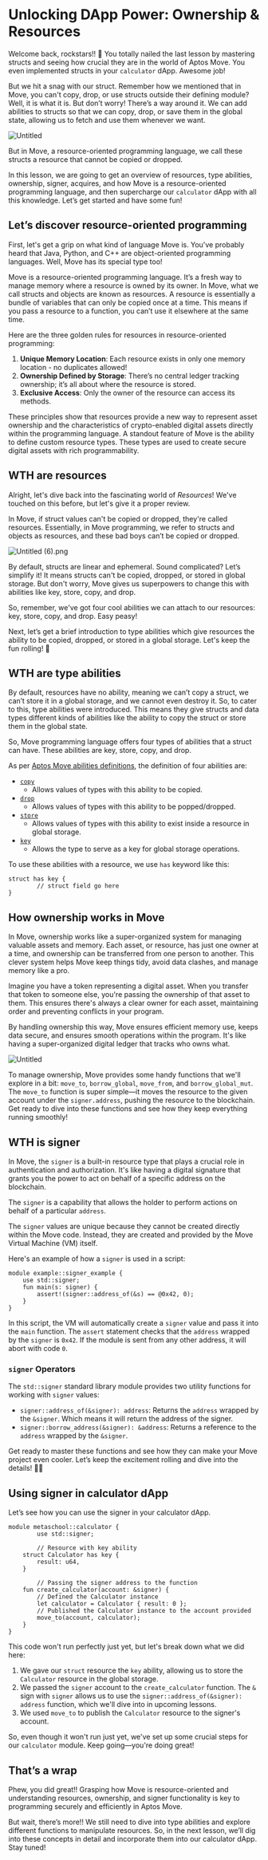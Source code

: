 # Unlocking DApp Power: Ownership & Resources

Welcome back, rockstars!! 🌟 You totally nailed the last lesson by mastering structs and seeing how crucial they are in the world of Aptos Move. You even implemented structs in your `calculator` dApp. Awesome job!

But we hit a snag with our struct. Remember how we mentioned that in Move, you can't copy, drop, or use structs outside their defining module? Well, it is what it is. But don’t worry! There’s a way around it. We can add abilities to structs so that we can copy, drop, or save them in the global state, allowing us to fetch and use them whenever we want.

![Untitled](https://github.com/0xmetaschool/Learning-Projects/blob/main/assests_for_all/aptos-c2-building-on-aptos-assets/Unlocking%20DApp%20Power%20Ownership%20&%20Resources/Untitled.png?raw=true)

But in Move, a resource-oriented programming language, we call these structs a resource that cannot be copied or dropped.

In this lesson, we are going to get an overview of resources, type abilities, ownership, signer, acquires, and how Move is a resource-oriented programming language, and then supercharge our `calculator` dApp with all this knowledge. Let’s get started and have some fun! 

## Let’s discover resource-oriented programming

First, let's get a grip on what kind of language Move is. You've probably heard that Java, Python, and C++ are object-oriented programming languages. Well, Move has its special type too!

Move is a resource-oriented programming language. It’s a fresh way to manage memory where a resource is owned by its owner. In Move, what we call structs and objects are known as resources. A resource is essentially a bundle of variables that can only be copied once at a time. This means if you pass a resource to a function, you can’t use it elsewhere at the same time.

Here are the three golden rules for resources in resource-oriented programming:

1. **Unique Memory Location**: Each resource exists in only one memory location - no duplicates allowed!
2. **Ownership Defined by Storage**: There’s no central ledger tracking ownership; it’s all about where the resource is stored.
3. **Exclusive Access**: Only the owner of the resource can access its methods.

These principles show that resources provide a new way to represent asset ownership and the characteristics of crypto-enabled digital assets directly within the programming language. A standout feature of Move is the ability to define custom resource types. These types are used to create secure digital assets with rich programmability.

## WTH are resources

Alright, let's dive back into the fascinating world of *Resources*! We've touched on this before, but let's give it a proper review.

In Move, if struct values can't be copied or dropped, they're called resources. Essentially, in Move programming, we refer to structs and objects as resources, and these bad boys can’t be copied or dropped.

![Untitled (6).png](https://github.com/0xmetaschool/Learning-Projects/blob/main/assests_for_all/aptos-c2-building-on-aptos-assets/Unlocking%20DApp%20Power%20Ownership%20&%20Resources/Untitled_(6).png?raw=true)

By default, structs are linear and ephemeral. Sound complicated? Let’s simplify it! It means structs can't be copied, dropped, or stored in global storage. But don't worry, Move gives us superpowers to change this with abilities like key, store, copy, and drop.

So, remember, we've got four cool abilities we can attach to our resources: key, store, copy, and drop. Easy peasy!

Next, let’s get a brief introduction to type abilities which give resources the ability to be copied, dropped, or stored in a global storage. Let's keep the fun rolling! 🚀

## WTH are type abilities

By default, resources have no ability, meaning we can’t copy a struct, we can’t store it in a global storage, and we cannot even destroy it. So, to cater to this, type abilities were introduced. This means they give structs and data types different kinds of abilities like the ability to copy the struct or store them in the global state.

So, Move programming language offers four types of abilities that a struct can have. These abilities are key, store, copy, and drop.

As per [Aptos Move abilities definitions](https://aptos.dev/move/book/abilities/), the definition of four abilities are:

- [`copy`](https://aptos.dev/move/book/abilities/#copy)
    - Allows values of types with this ability to be copied.
- [`drop`](https://aptos.dev/move/book/abilities/#drop)
    - Allows values of types with this ability to be popped/dropped.
- [`store`](https://aptos.dev/move/book/abilities/#store)
    - Allows values of types with this ability to exist inside a resource in global storage.
- [`key`](https://aptos.dev/move/book/abilities/#key)
    - Allows the type to serve as a key for global storage operations.

To use these abilities with a resource, we use `has` keyword like this:

```
struct has key {
		// struct field go here
}
```

## How ownership works in Move

In Move, ownership works like a super-organized system for managing valuable assets and memory. Each asset, or resource, has just one owner at a time, and ownership can be transferred from one person to another. This clever system helps Move keep things tidy, avoid data clashes, and manage memory like a pro.

Imagine you have a token representing a digital asset. When you transfer that token to someone else, you're passing the ownership of that asset to them. This ensures there's always a clear owner for each asset, maintaining order and preventing conflicts in your program.

By handling ownership this way, Move ensures efficient memory use, keeps data secure, and ensures smooth operations within the program. It's like having a super-organized digital ledger that tracks who owns what.

![Untitled](https://github.com/0xmetaschool/Learning-Projects/blob/main/assests_for_all/aptos-c2-building-on-aptos-assets/Unlocking%20DApp%20Power%20Ownership%20&%20Resources/Untitled%201.png?raw=true)

To manage ownership, Move provides some handy functions that we'll explore in a bit: `move_to`, `borrow_global`, `move_from`, and `borrow_global_mut`. The `move_to` function is super simple—it moves the resource to the given account under the `signer.address`, pushing the resource to the blockchain. Get ready to dive into these functions and see how they keep everything running smoothly!

## WTH is signer

In Move, the `signer` is a built-in resource type that plays a crucial role in authentication and authorization. It's like having a digital signature that grants you the power to act on behalf of a specific address on the blockchain.

The `signer` is a capability that allows the holder to perform actions on behalf of a particular `address`.

The `signer` values are unique because they cannot be created directly within the Move code. Instead, they are created and provided by the Move Virtual Machine (VM) itself.

Here's an example of how a `signer` is used in a script:

```
module example::signer_example {
    use std::signer;
    fun main(s: signer) {
        assert!(signer::address_of(&s) == @0x42, 0);
    }
}
```

In this script, the VM will automatically create a `signer` value and pass it into the `main` function. The `assert` statement checks that the `address` wrapped by the `signer` is `0x42`. If the module is sent from any other address, it will abort with code `0`.

### `signer` Operators

The `std::signer` standard library module provides two utility functions for working with `signer` values:

- `signer::address_of(&signer): address`: Returns the `address` wrapped by the `&signer`. Which means it will return the address of the signer.
- `signer::borrow_address(&signer): &address`: Returns a reference to the `address` wrapped by the `&signer`.

Get ready to master these functions and see how they can make your Move project even cooler. Let’s keep the excitement rolling and dive into the details! 🚀🎉

## Using signer in calculator dApp

Let’s see how you can use the signer in your calculator dApp.

```
module metaschool::calculator {
		use std::signer;	

		// Resource with key ability
    struct Calculator has key {
        result: u64,
    }

		// Passing the signer address to the function
    fun create_calculator(account: &signer) {
	    // Defined the Calculator instance
	    let calculator = Calculator { result: 0 };
	    // Published the Calculator instance to the account provided
	    move_to(account, calculator);
    }
}
```

This code won't run perfectly just yet, but let's break down what we did here:

1. We gave our `struct` resource the `key` ability, allowing us to store the `Calculator` resource in the global storage.
2. We passed the `signer` account to the `create_calculator` function. The `&` sign with `signer` allows us to use the `signer::address_of(&signer): address` function, which we'll dive into in upcoming lessons.
3. We used `move_to` to publish the `Calculator` resource to the signer's account.

So, even though it won't run just yet, we've set up some crucial steps for our `calculator` module. Keep going—you're doing great!

## That’s a wrap

Phew, you did great!! Grasping how Move is resource-oriented and understanding resources, ownership, and signer functionality is key to programming securely and efficiently in Aptos Move.

But wait, there’s more!! We still need to dive into type abilities and explore different functions to manipulate resources. So, in the next lesson, we’ll dig into these concepts in detail and incorporate them into our calculator dApp. Stay tuned!